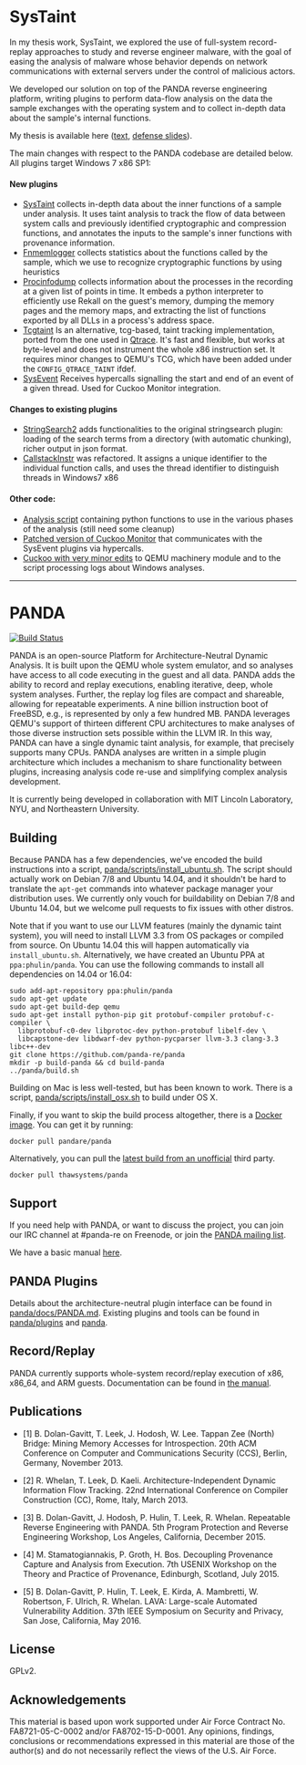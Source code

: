 # SysTaint

In my thesis work, SysTaint, we explored the use of full-system record-replay approaches to study and reverse engineer malware, with the goal of easing the analysis of malware whose behavior depends on
network communications with external servers under the control of malicious actors.

We developed our solution on top of the PANDA reverse engineering platform, writing plugins to perform data-flow analysis on the data the sample exchanges with the operating system and to collect in-depth
data about the sample's internal functions.

My thesis is available here
([text](https://vigliag.github.io/files/systaint-thesis.pdf),
[defense slides](https://vigliag.github.io/files/systaint-thesis-defense.pdf)).

The main changes with respect to the PANDA codebase are detailed below. All plugins target Windows 7 x86 SP1:

#### New plugins

- [SysTaint](panda/plugins/systaint/) collects in-depth data about the inner functions of a sample under analysis. It uses taint analysis to track the flow of data between system calls and previously identified cryptographic and compression functions, and annotates the inputs to the sample's inner functions with provenance information.
- [Fnmemlogger](panda/plugins/fnmemlogger) collects statistics about the functions called by the sample, which we use to recognize cryptographic functions by using heuristics
- [Procinfodump](panda/plugins/procinfodump) collects information about the processes in the recording at a given list of points in time. It embeds a python interpreter to efficiently use Rekall on the guest's memory, dumping the memory pages and the memory maps, and extracting the list of functions exported by all DLLs in a process's address space.
- [Tcgtaint](panda/plugins/tcgtaint) Is an alternative, tcg-based, taint tracking implementation, ported from the one used in [Qtrace](https://github.com/rpaleari/qtrace). It's fast and flexible, but works at byte-level and does not instrument the whole x86 instruction set. It requires minor changes to  QEMU's TCG, which have been added under the `CONFIG_QTRACE_TAINT` ifdef.
- [SysEvent](panda/plugins/sysevent) Receives hypercalls signalling the start and end of an event of a given thread. Used for Cuckoo Monitor integration.

#### Changes to existing plugins

- [StringSearch2](panda/plugins/stringsearch2) adds functionalities to the original stringsearch plugin: loading of the search terms from a directory (with automatic chunking), richer output in json format. 
- [CallstackInstr](panda/plugins/callstack_instr) was refactored. It assigns a unique identifier to the individual function calls, and uses the thread identifier to distinguish threads in Windows7 x86

#### Other code:

- [Analysis script](systaint_scripts) containing python functions to use in the various phases of the analysis (still need some cleanup)
- [Patched version of Cuckoo Monitor](https://github.com/vigliag/cuckoo_monitor_panda) that communicates with the SysEvent plugins via hypercalls.
- [Cuckoo with very minor edits](https://github.com/vigliag/cuckoo) to QEMU machinery module and to the script processing logs about Windows analyses.

---


# PANDA

[![Build Status](https://travis-ci.org/panda-re/panda.svg?branch=master)](https://travis-ci.org/panda-re/panda)

PANDA is an open-source Platform for Architecture-Neutral Dynamic Analysis. It
is built upon the QEMU whole system emulator, and so analyses have access to all
code executing in the guest and all data. PANDA adds the ability to record and
replay executions, enabling iterative, deep, whole system analyses. Further, the
replay log files are compact and shareable, allowing for repeatable experiments.
A nine billion instruction boot of FreeBSD, e.g., is represented by only a few
hundred MB. PANDA leverages QEMU's support of thirteen different CPU
architectures to make analyses of those diverse instruction sets possible within
the LLVM IR. In this way, PANDA can have a single dynamic taint analysis, for
example, that precisely supports many CPUs. PANDA analyses are written in a
simple plugin architecture which includes a mechanism to share functionality
between plugins, increasing analysis code re-use and simplifying complex
analysis development.

It is currently being developed in collaboration with MIT Lincoln
Laboratory, NYU, and Northeastern University.

## Building

Because PANDA has a few dependencies, we've encoded the build instructions into
a script, [panda/scripts/install\_ubuntu.sh](panda/scripts/install\_ubuntu.sh).
The script should actually work on Debian 7/8 and Ubuntu 14.04, and it
shouldn't be hard to translate the `apt-get` commands into whatever package
manager your distribution uses. We currently only vouch for buildability  on
Debian 7/8 and Ubuntu 14.04, but we welcome pull requests to fix issues with
other distros.

Note that if you want to use our LLVM features (mainly the dynamic taint
system), you will need to install LLVM 3.3 from OS packages or compiled from
source. On Ubuntu 14.04 this will happen automatically via `install_ubuntu.sh`.
Alternatively, we have created an Ubuntu PPA at `ppa:phulin/panda`. You can use
the following commands to install all dependencies on 14.04 or 16.04:

```
sudo add-apt-repository ppa:phulin/panda
sudo apt-get update
sudo apt-get build-dep qemu
sudo apt-get install python-pip git protobuf-compiler protobuf-c-compiler \
  libprotobuf-c0-dev libprotoc-dev python-protobuf libelf-dev \
  libcapstone-dev libdwarf-dev python-pycparser llvm-3.3 clang-3.3 libc++-dev
git clone https://github.com/panda-re/panda
mkdir -p build-panda && cd build-panda
../panda/build.sh
```

Building on Mac is less well-tested, but has been known to work. There is a script,
[panda/scripts/install\_osx.sh](panda/scripts/install\_osx.sh) to build under OS X.

Finally, if you want to skip the build process altogether, there is a 
[Docker image](https://hub.docker.com/r/pandare/panda). You can get it by running:

    docker pull pandare/panda

Alternatively, you can pull the [latest build from an unofficial](https://hub.docker.com/r/thawsystems/panda) third party.

    docker pull thawsystems/panda

## Support

If you need help with PANDA, or want to discuss the project, you can join our
IRC channel at #panda-re on Freenode, or join the [PANDA mailing
list](http://mailman.mit.edu/mailman/listinfo/panda-users).

We have a basic manual [here](panda/docs/manual.md).

## PANDA Plugins

Details about the architecture-neutral plugin interface can be found in
[panda/docs/PANDA.md](panda/docs/PANDA.md). Existing plugins and tools can be found in
[panda/plugins](panda/plugins) and [panda](panda).

## Record/Replay

PANDA currently supports whole-system record/replay execution of x86, x86\_64,
and ARM guests. Documentation can be found in
[the manual](panda/docs/manual.md#recordreplay-details).

## Publications

* [1] B. Dolan-Gavitt, T. Leek, J. Hodosh, W. Lee.  Tappan Zee (North) Bridge:
Mining Memory Accesses for Introspection. 20th ACM Conference on Computer and
Communications Security (CCS), Berlin, Germany, November 2013.

* [2] R. Whelan, T. Leek, D. Kaeli.  Architecture-Independent Dynamic
Information Flow Tracking. 22nd International Conference on Compiler
Construction (CC), Rome, Italy, March 2013.

* [3] B. Dolan-Gavitt, J. Hodosh, P. Hulin, T. Leek, R. Whelan.
Repeatable Reverse Engineering with PANDA. 5th Program Protection and Reverse
Engineering Workshop, Los Angeles, California, December 2015.

* [4] M. Stamatogiannakis, P. Groth, H. Bos. Decoupling Provenance
Capture and Analysis from Execution. 7th USENIX Workshop on the Theory
and Practice of Provenance, Edinburgh, Scotland, July 2015.

* [5] B. Dolan-Gavitt, P. Hulin, T. Leek, E. Kirda, A. Mambretti,
W. Robertson, F. Ulrich, R. Whelan. LAVA: Large-scale Automated Vulnerability
Addition. 37th IEEE Symposium on Security and Privacy, San Jose,
California, May 2016.

## License

GPLv2.

## Acknowledgements

This material is based upon work supported under Air Force Contract No.
FA8721-05-C-0002 and/or FA8702-15-D-0001. Any opinions, findings,
conclusions or recommendations expressed in this material are those of
the author(s) and do not necessarily reflect the views of the U.S. Air
Force.
